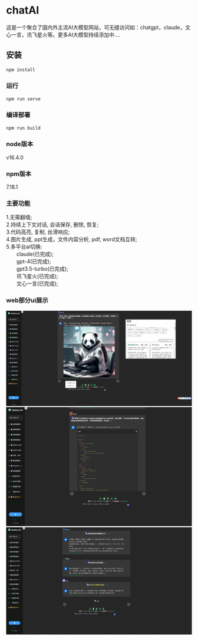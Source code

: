 # chatAI
这是一个聚合了国内外主流AI大模型网站，可无缝访问如：chatgpt，claude，文心一言，讯飞星火等。更多AI大模型持续添加中....

## 安装
```
npm install
```

### 运行
```
npm run serve
```

### 编译部署
```
npm run build
```

### node版本
v16.4.0  

### npm版本
7.18.1

### 主要功能
1.无需翻墙;  
2.持续上下文对话, 会话保存, 删除, 恢复;  
3.代码高亮, 复制, 丝滑响应;  
4.图片生成, ppt生成，文件内容分析, pdf, word文档互转;  
5.多平台ai切换:  
&emsp;&emsp;claude(已完成);  
&emsp;&emsp;gpt-4(已完成);  
&emsp;&emsp;gpt3.5-turbo(已完成);  
&emsp;&emsp;讯飞星火(已完成);  
&emsp;&emsp;文心一言(已完成);  

### web部分ui展示
![chat-ui-1](main-1.png)  
![chat-ui-2](main-2.png)  
![chat-ui-3](main-3.png)  

